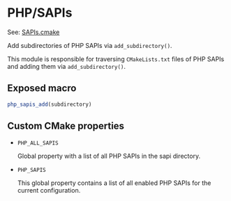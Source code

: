# PHP/SAPIs

See: [SAPIs.cmake](https://github.com/petk/php-build-system/tree/master/cmake/cmake/modules/PHP/SAPIs.cmake)

Add subdirectories of PHP SAPIs via `add_subdirectory()`.

This module is responsible for traversing `CMakeLists.txt` files of PHP SAPIs
and adding them via `add_subdirectory()`.

## Exposed macro

```cmake
php_sapis_add(subdirectory)
```

## Custom CMake properties

* `PHP_ALL_SAPIS`

  Global property with a list of all PHP SAPIs in the sapi directory.

* `PHP_SAPIS`

  This global property contains a list of all enabled PHP SAPIs for the current
  configuration.
